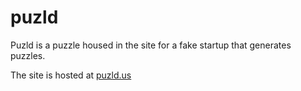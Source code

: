 # puzld
Puzld is a puzzle housed in the site for a fake startup that generates puzzles.

The site is hosted at [puzld.us](puzld.us)
